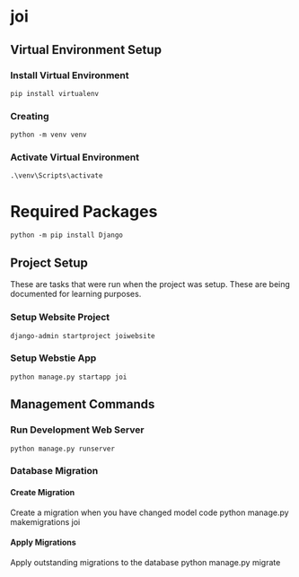 # joi


## Virtual Environment Setup

### Install Virtual Environment
    pip install virtualenv

### Creating 
    python -m venv venv

### Activate Virtual Environment
    .\venv\Scripts\activate

# Required Packages
    python -m pip install Django


## Project Setup
These are tasks that were run when the project was setup.  These are being documented for learning purposes.

### Setup Website Project
    django-admin startproject joiwebsite  

### Setup Webstie App
    python manage.py startapp joi     


## Management Commands

### Run Development Web Server
    python manage.py runserver  

### Database Migration

#### Create Migration
Create a migration when you have changed model code
    python manage.py makemigrations joi

#### Apply Migrations
Apply outstanding migrations to the database
    python manage.py migrate     



